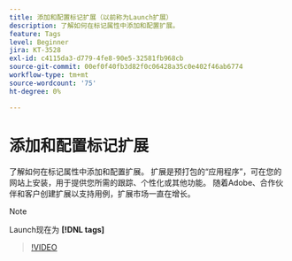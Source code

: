 ```yaml
---
title: 添加和配置标记扩展（以前称为Launch扩展）
description: 了解如何在标记属性中添加和配置扩展。
feature: Tags
level: Beginner
jira: KT-3528
exl-id: c4115da3-d779-4fe8-90e5-32581fb968cb
source-git-commit: 00ef0f40fb3d82f0c06428a35c0e402f46ab6774
workflow-type: tm+mt
source-wordcount: '75'
ht-degree: 0%

---
```


# 添加和配置标记扩展

了解如何在标记属性中添加和配置扩展。 扩展是预打包的“应用程序”，可在您的网站上安装，用于提供您所需的跟踪、个性化或其他功能。 随着Adobe、合作伙伴和客户创建扩展以支持用例，扩展市场一直在增长。

>[!NOTE]
>
> Launch现在为 **[!DNL tags]**

>[!VIDEO](https://video.tv.adobe.com/v/28732/?learn=on)

